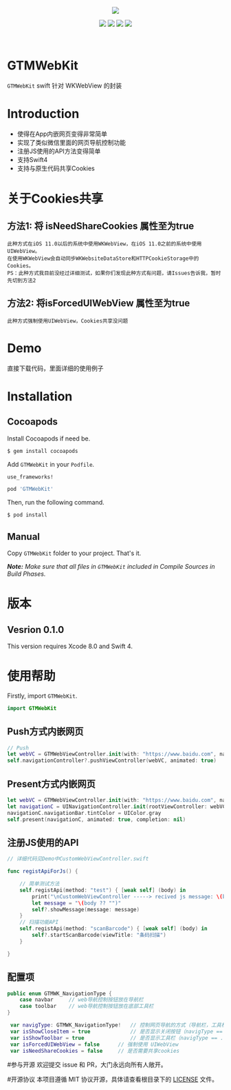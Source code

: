 
<p align="center">
<a href="https://github.com/GTMYang/GTMWebKit"><img src="https://raw.githubusercontent.com/GTMYang/GTMWebKit/master/logo.png"></a>
</p>

<p align="center">
<a href="https://github.com/GTMYang/GTMWebKit"><img src="https://img.shields.io/badge/platform-ios-lightgrey.svg"></a>
<a href="https://github.com/GTMYang/GTMWebKit"><img src="https://img.shields.io/github/license/johnlui/Pitaya.svg?style=flat"></a>
<a href="https://github.com/GTMYang/GTMWebKit"><img src="https://img.shields.io/badge/language-Swift%203-orange.svg"></a>
<a href="https://travis-ci.org/GTMYang/GTMWebKit"><img src="https://img.shields.io/travis/johnlui/Pitaya.svg"></a>
</p>

<br>

GTMWebKit
===================
`GTMWebKit` swift 针对 WKWebView 的封装

# Introduction

- 使得在App内嵌网页变得非常简单
- 实现了类似微信里面的网页导航控制功能
- 注册JS使用的API方法变得简单
- 支持Swift4
- 支持与原生代码共享Cookies

# 关于Cookies共享
## 方法1: 将 isNeedShareCookies 属性至为true
    此种方式在iOS 11.0以后的系统中使用WKWebView，在iOS 11.0之前的系统中使用UIWebView。
    在使用WKWebView会自动同步WKWebsiteDataStore和HTTPCookieStorage中的Cookies。
    PS：此种方式我目前没经过详细测试，如果你们发现此种方式有问题，请Issues告诉我，暂时先切到方法2
  ## 方法2: 将isForcedUIWebView 属性至为true
    此种方式强制使用UIWebView，Cookies共享没问题


# Demo
直接下载代码，里面详细的使用例子

# Installation

## Cocoapods

Install Cocoapods if need be.

```bash
$ gem install cocoapods
```

Add `GTMWebKit` in your `Podfile`.

```ruby
use_frameworks!

pod 'GTMWebKit'
```

Then, run the following command.

```bash
$ pod install
```


## Manual

Copy `GTMWebKit` folder to your project. That's it.

_**Note:** Make sure that all files in `GTMWebKit` included in Compile Sources in Build Phases._

# 版本

## Vesrion 0.1.0

This version requires Xcode 8.0 and Swift 4.

# 使用帮助

Firstly, import `GTMWebKit`.

```swift
import GTMWebKit
```

## Push方式内嵌网页
```swift
// Push
let webVC = GTMWebViewController.init(with: "https://www.baidu.com", navigType: .navbar)
self.navigationController?.pushViewController(webVC, animated: true)
```

## Present方式内嵌网页
```swift
let webVC = GTMWebViewController.init(with: "https://www.baidu.com", navigType: .toolbar)
let navigationC = UINavigationController.init(rootViewController: webVC)
navigationC.navigationBar.tintColor = UIColor.gray
self.present(navigationC, animated: true, completion: nil)
```

## 注册JS使用的API

```swift
// 详细代码见Demo中CustomWebViewController.swift

func registApiForJs() {

    // 简单测试方法
    self.registApi(method: "test") { [weak self] (body) in
        print("\nCustomWebViewController -----> recived js message: \(body ?? "")\n\n")
        let message = "\(body ?? "")"
        self?.showMessage(message: message)
    }
    // 扫描功能API
    self.registApi(method: "scanBarcode") { [weak self] (body) in
        self?.startScanBarcode(viewTitle: "条码扫描")
    }

}
```

## 配置项

```swift
public enum GTMWK_NavigationType {
    case navbar     // web导航控制按钮放在导航栏
    case toolbar    // web导航控制按钮放在底部工具栏
}

 var navigType: GTMWK_NavigationType!   // 控制网页导航的方式（导航栏，工具栏）
 var isShowCloseItem = true             // 是否显示关闭按钮（navigType == .navbar 时使用）
 var isShowToolbar = true               // 是否显示工具栏（navigType == .toolbar 时使用）
 var isForcedUIWebView = false      // 强制使用 UIWebView
 var isNeedShareCookies = false     // 是否需要共享cookies

```



#参与开源
欢迎提交 issue 和 PR，大门永远向所有人敞开。

#开源协议
本项目遵循 MIT 协议开源，具体请查看根目录下的 [LICENSE](https://raw.githubusercontent.com/GTMYang/GTMWebKit/master/LICENSE) 文件。


